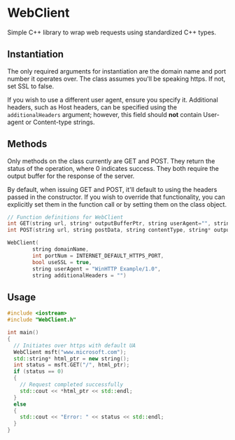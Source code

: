 # WebClient

Simple C++ library to wrap web requests using standardized C++ types.

## Instantiation

The only required arguments for instantiation are the domain name and port number it operates over. The class assumes you'll be speaking https. If not, set SSL to false.

If you wish to use a different user agent, ensure you specify it. Additional headers, such as Host headers, can be specified using the `additionalHeaders` argument; however, this field should **not** contain User-agent or Content-type strings.

## Methods

Only methods on the class currently are GET and POST. They return the status of the operation, where 0 indicates success. They both require the output buffer for the response of the server.

By default, when issuing GET and POST, it'll default to using the headers passed in the constructor. If you wish to override that functionality, you can explicitly set them in the function call or by setting them on the class object.

```C++
// Function definitions for WebClient
int GET(string url, string* outputBufferPtr, string userAgent="", string additionalHeaders="");
int POST(string url, string postData, string contentType, string* outputBufferPtr, string userAgent = "", string additionalHeaders = "");
  ```

```C++
WebClient(
		string domainName,
		int portNum = INTERNET_DEFAULT_HTTPS_PORT,
		bool useSSL = true,
		string userAgent = "WinHTTP Example/1.0",
		string additionalHeaders = "")
```


## Usage
```C++
#include <iostream>
#include "WebClient.h"

int main()
{
  // Initiates over https with default UA
  WebClient msft("www.microsoft.com");
  std::string* html_ptr = new string();
  int status = msft.GET("/", html_ptr);
  if (status == 0)
  {
    // Request completed successfully
    std::cout << *html_ptr << std::endl;
  }
  else
  {
    std::cout << "Error: " << status << std::endl;
  }
}
```

